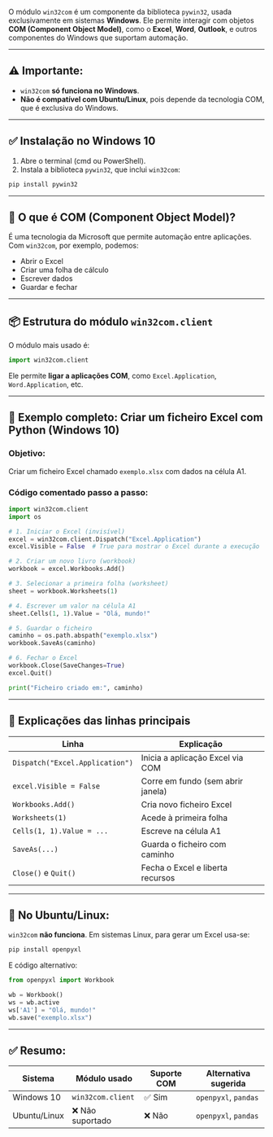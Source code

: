O módulo `win32com` é um componente da biblioteca `pywin32`, usada exclusivamente em sistemas **Windows**. Ele permite interagir com objetos **COM (Component Object Model)**, como o **Excel**, **Word**, **Outlook**, e outros componentes do Windows que suportam automação.

---

## ⚠️ Importante:

* `win32com` **só funciona no Windows**.
* **Não é compatível com Ubuntu/Linux**, pois depende da tecnologia COM, que é exclusiva do Windows.

---

## ✅ Instalação no Windows 10

1. Abre o terminal (cmd ou PowerShell).
2. Instala a biblioteca `pywin32`, que inclui `win32com`:

```bash
pip install pywin32
```

---

## 🧠 O que é COM (Component Object Model)?

É uma tecnologia da Microsoft que permite automação entre aplicações. Com `win32com`, por exemplo, podemos:

* Abrir o Excel
* Criar uma folha de cálculo
* Escrever dados
* Guardar e fechar

---

## 📦 Estrutura do módulo `win32com.client`

O módulo mais usado é:

```python
import win32com.client
```

Ele permite **ligar a aplicações COM**, como `Excel.Application`, `Word.Application`, etc.

---

## 🧪 Exemplo completo: Criar um ficheiro Excel com Python (Windows 10)

### Objetivo:

Criar um ficheiro Excel chamado `exemplo.xlsx` com dados na célula A1.

### Código comentado passo a passo:

```python
import win32com.client
import os

# 1. Iniciar o Excel (invisível)
excel = win32com.client.Dispatch("Excel.Application")
excel.Visible = False  # True para mostrar o Excel durante a execução

# 2. Criar um novo livro (workbook)
workbook = excel.Workbooks.Add()

# 3. Selecionar a primeira folha (worksheet)
sheet = workbook.Worksheets(1)

# 4. Escrever um valor na célula A1
sheet.Cells(1, 1).Value = "Olá, mundo!"

# 5. Guardar o ficheiro
caminho = os.path.abspath("exemplo.xlsx")
workbook.SaveAs(caminho)

# 6. Fechar o Excel
workbook.Close(SaveChanges=True)
excel.Quit()

print("Ficheiro criado em:", caminho)
```

---

## 📝 Explicações das linhas principais

| Linha                           | Explicação                        |
| ------------------------------- | --------------------------------- |
| `Dispatch("Excel.Application")` | Inicia a aplicação Excel via COM  |
| `excel.Visible = False`         | Corre em fundo (sem abrir janela) |
| `Workbooks.Add()`               | Cria novo ficheiro Excel          |
| `Worksheets(1)`                 | Acede à primeira folha            |
| `Cells(1, 1).Value = ...`       | Escreve na célula A1              |
| `SaveAs(...)`                   | Guarda o ficheiro com caminho     |
| `Close()` e `Quit()`            | Fecha o Excel e liberta recursos  |

---

## 📛 No Ubuntu/Linux:

`win32com` **não funciona**. Em sistemas Linux, para gerar um Excel usa-se:

```bash
pip install openpyxl
```

E código alternativo:

```python
from openpyxl import Workbook

wb = Workbook()
ws = wb.active
ws['A1'] = "Olá, mundo!"
wb.save("exemplo.xlsx")
```

---

## ✅ Resumo:

| Sistema      | Módulo usado      | Suporte COM | Alternativa sugerida |
| ------------ | ----------------- | ----------- | -------------------- |
| Windows 10   | `win32com.client` | ✅ Sim       | `openpyxl`, `pandas` |
| Ubuntu/Linux | ❌ Não suportado   | ❌ Não       | `openpyxl`, `pandas` |
